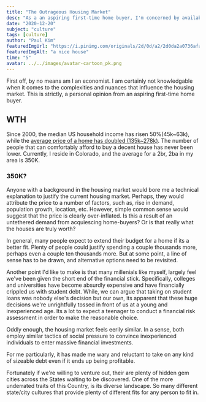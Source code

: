 ```yaml
---
title: "The Outrageous Housing Market"
desc: "As a an aspiring first-time home buyer, I'm concerned by availability of affordable homes."
date: "2020-12-20"
subject: "culture"
tags: [culture]
author: "Paul Kim"
featuredImgUrl: "https://i.pinimg.com/originals/2d/0d/a2/2d0da2a0736afa3ecf51169c9072efd5.jpg"
featuredImgAlt: "a nice house"
time: "5"
avatar: ../../images/avatar-cartoon_pk.png
---
```


First off, by no means am I an economist. I am certainly not knowledgable when it comes to the complexities and nuances that influence the housing market. This is strictly, a personal opinion from an aspiring first-time home buyer.

## WTH
Since 2000, the median US household income has risen 50%(45k~63k), while the [average price of a home has doubled (135k~278k)](https://dqydj.com/historical-home-prices/). The number of people that can comfortably afford to buy a decent house has never been lower. Currently, I reside in Colorado, and the average for a 2br, 2ba in my area is 350K.

### 350K?

Anyone with a background in the housing market would bore me a technical explanation to justify the current housing market.  Perhaps, they would attribute the price to a number of factors, such as, rise in demand, population growth, location, etc.  However, simple common sense would suggest that the price is clearly over-inflated.  Is this a result of an untethered demand from acquiescing home-buyers? Or is that really what the houses are truly worth?

In general, many people expect to extend their budget for a home if its a better fit. Plenty of people could justify spending a couple thousands more, perhaps even a couple ten thousands more. But at some point, a line of sense has to be drawn, and alternative options need to be revisited.

Another point I'd like to make is that many millenials like myself, largely feel we've been given the short end of the financial stick.  Specifically, colleges and universities have become absurdly expensive and have financially crippled us with student debt. While, we can argue that taking on student loans was nobody else's decision but our own, its apparent that these huge decisions we're unrightfully tossed in front of us at a young and inexperienced age.  Its a lot to expect a teenager to conduct a financial risk assessment in order to make the reasonable choice.

Oddly enough, the housing market feels eerily similar.  In a sense, both employ similar tactics of social pressure to convince inexperienced individuals to enter massive financial investments.

For me particularly, it has made me wary and reluctant to take on any kind of sizeable debt even if it ends up being profitable.

Fortunately if we're willing to venture out, their are plenty of hidden gem cities across the States waiting to be discovered. One of the more underrated traits of this Country, is its diverse landscape. So many different state/city cultures that provide plenty of different fits for any person to fit in.
